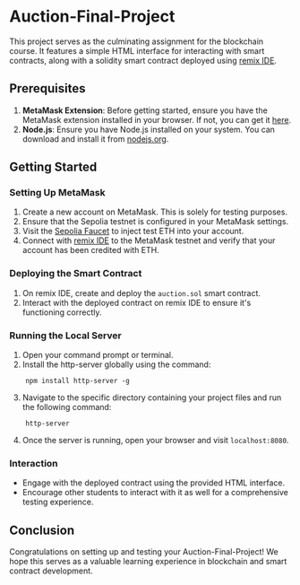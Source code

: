 # Auction-Final-Project

This project serves as the culminating assignment for the blockchain course. It features a simple HTML interface for interacting with smart contracts, along with a solidity smart contract deployed using [remix IDE](https://remix.ethereum.org/).

## Prerequisites

1. **MetaMask Extension**: Before getting started, ensure you have the MetaMask extension installed in your browser. If not, you can get it [here](https://metamask.io/download.html).
2. **Node.js**: Ensure you have Node.js installed on your system. You can download and install it from [nodejs.org](https://nodejs.org/).

## Getting Started

### Setting Up MetaMask

1. Create a new account on MetaMask. This is solely for testing purposes.
2. Ensure that the Sepolia testnet is configured in your MetaMask settings.
3. Visit the [Sepolia Faucet](https://sepoliafaucet.com/) to inject test ETH into your account.
4. Connect with [remix IDE](https://remix.ethereum.org/) to the MetaMask testnet and verify that your account has been credited with ETH.

### Deploying the Smart Contract

1. On remix IDE, create and deploy the `auction.sol` smart contract.
2. Interact with the deployed contract on remix IDE to ensure it's functioning correctly.

### Running the Local Server

1. Open your command prompt or terminal.
2. Install the http-server globally using the command:

```
    npm install http-server -g
```

3. Navigate to the specific directory containing your project files and run the following command:

```
    http-server
```

4. Once the server is running, open your browser and visit `localhost:8080`.

### Interaction

- Engage with the deployed contract using the provided HTML interface.
- Encourage other students to interact with it as well for a comprehensive testing experience.

## Conclusion

Congratulations on setting up and testing your Auction-Final-Project! We hope this serves as a valuable learning experience in blockchain and smart contract development.
